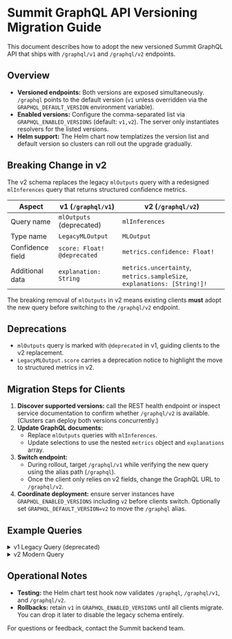 # Summit GraphQL API Versioning Migration Guide

This document describes how to adopt the new versioned Summit GraphQL API that ships with `/graphql/v1` and `/graphql/v2` endpoints.

## Overview

- **Versioned endpoints:** Both versions are exposed simultaneously. `/graphql` points to the default version (`v1` unless overridden via the `GRAPHQL_DEFAULT_VERSION` environment variable).
- **Enabled versions:** Configure the comma-separated list via `GRAPHQL_ENABLED_VERSIONS` (default: `v1,v2`). The server only instantiates resolvers for the listed versions.
- **Helm support:** The Helm chart now templatizes the version list and default version so clusters can roll out the upgrade gradually.

## Breaking Change in v2

The v2 schema replaces the legacy `mlOutputs` query with a redesigned `mlInferences` query that returns structured confidence metrics.

| Aspect | v1 (`/graphql/v1`) | v2 (`/graphql/v2`)
| ------ | ------------------ | ------------------ |
| Query name | `mlOutputs` (deprecated) | `mlInferences`
| Type name | `LegacyMLOutput` | `MLOutput`
| Confidence field | `score: Float! @deprecated` | `metrics.confidence: Float!`
| Additional data | `explanation: String` | `metrics.uncertainty`, `metrics.sampleSize`, `explanations: [String!]!`

The breaking removal of `mlOutputs` in v2 means existing clients **must** adopt the new query before switching to the `/graphql/v2` endpoint.

## Deprecations

- `mlOutputs` query is marked with `@deprecated` in v1, guiding clients to the v2 replacement.
- `LegacyMLOutput.score` carries a deprecation notice to highlight the move to structured metrics in v2.

## Migration Steps for Clients

1. **Discover supported versions:** call the REST health endpoint or inspect service documentation to confirm whether `/graphql/v2` is available. (Clusters can deploy both versions concurrently.)
2. **Update GraphQL documents:**
   - Replace `mlOutputs` queries with `mlInferences`.
   - Update selections to use the nested `metrics` object and `explanations` array.
3. **Switch endpoint:**
   - During rollout, target `/graphql/v1` while verifying the new query using the alias path (`/graphql`).
   - Once the client only relies on v2 fields, change the GraphQL URL to `/graphql/v2`.
4. **Coordinate deployment:** ensure server instances have `GRAPHQL_ENABLED_VERSIONS` including `v2` before clients switch. Optionally set `GRAPHQL_DEFAULT_VERSION=v2` to move the `/graphql` alias.

## Example Queries

<details>
<summary>v1 Legacy Query (deprecated)</summary>

```graphql
query LegacyMlOutputs {
  mlOutputs {
    id
    label
    score # Deprecated – migrate to mlInferences
    explanation
  }
}
```

</details>

<details>
<summary>v2 Modern Query</summary>

```graphql
query MlInferences {
  mlInferences {
    id
    label
    metrics {
      confidence
      uncertainty
      sampleSize
    }
    explanations
  }
}
```

</details>

## Operational Notes

- **Testing:** the Helm chart test hook now validates `/graphql`, `/graphql/v1`, and `/graphql/v2`.
- **Rollbacks:** retain `v1` in `GRAPHQL_ENABLED_VERSIONS` until all clients migrate. You can drop it later to disable the legacy schema entirely.

For questions or feedback, contact the Summit backend team.
